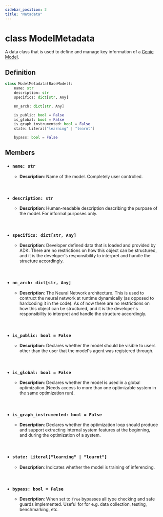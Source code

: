 ```yaml
---
sidebar_position: 2
title: "Metadata"
---
```



# class ModelMetadata
A data class that is used to define and manage key information of a [Genie Model](/docs/API/Models/genie-model).


## Definition
```py
class ModelMetadata(BaseModel):
    name: str
    description: str
    specifics: dict[str, Any]

    nn_arch: dict[str, Any]

    is_public: bool = False
    is_global: bool = False
    is_graph_instrumented: bool = False
    state: Literal["learning" | "learnt"]

    bypass: bool = False
```


## Members
- ### `name: str`
    + **Description**: Name of the model. Completely user controlled.

&nbsp;

- ### `description: str`
    + **Description**: Human-readable description describing the purpose of the model. For informal
    purposes only.

&nbsp;

- ### `specifics: dict[str, Any]`
    + **Description**: Developer defined data that is loaded and provided by ADK. There are no
    restrictions on how this object can be structured, and it is the developer's responsibility to
    interpret and handle the structure accordingly.

&nbsp;

- ### `nn_arch: dict[str, Any]`
    + **Description**: The Neural Network architecture. This is used to contruct the neural network
    at runtime dynamically (as opposed to hardcoding it in the code). As of now there are no
    restrictions on how this object can be structured, and it is the developer's responsibility to
    interpret and handle the structure accordingly.

&nbsp;

- ### `is_public: bool = False`
    + **Description**: Declares whether the model should be visible to users other than the user
    that the model's agent was registered through.

&nbsp;

- ### `is_global: bool = False`
    + **Description**: Declares whether the model is used in a global optimization (Needs access to
    more than one optimizable system in the same optimization run).

&nbsp;

- ### `is_graph_instrumented: bool = False`
    + **Description**: Declares whether the optimization loop should produce and support extracting internal system
    features at the beginning, and during the optimization of a system.

&nbsp;

- ### `state: Literal["learning" | "learnt"]`
    + **Description**: Indicates whether the model is training of inferencing.

&nbsp;

- ### `bypass: bool = False`
    + **Description**: When set to `True` bypasses all type checking and safe guards implemented.
    Useful for for e.g. data collection, testing, benchmarking, etc.
    
